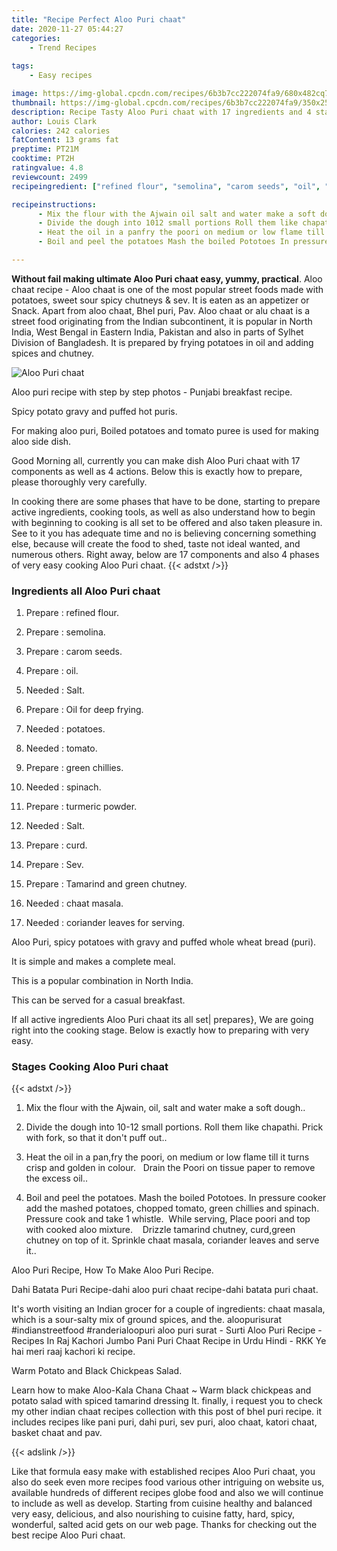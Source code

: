 ```yaml
---
title: "Recipe Perfect Aloo Puri chaat"
date: 2020-11-27 05:44:27
categories:
    - Trend Recipes
    
tags:
    - Easy recipes

image: https://img-global.cpcdn.com/recipes/6b3b7cc222074fa9/680x482cq70/aloo-puri-chaat-recipe-main-photo.jpg
thumbnail: https://img-global.cpcdn.com/recipes/6b3b7cc222074fa9/350x250cq70/aloo-puri-chaat-recipe-main-photo.jpg
description: Recipe Tasty Aloo Puri chaat with 17 ingredients and 4 stages of easy cooking.
author: Louis Clark
calories: 242 calories
fatContent: 13 grams fat
preptime: PT21M
cooktime: PT2H
ratingvalue: 4.8
reviewcount: 2499
recipeingredient: ["refined flour", "semolina", "carom seeds", "oil", "Salt", "Oil for deep frying", "potatoes", "tomato", "green chillies", "spinach", "turmeric powder", "Salt", "curd", "Sev", "Tamarind and green chutney", "chaat masala", "coriander leaves for serving"]

recipeinstructions: 
      - Mix the flour with the Ajwain oil salt and water make a soft dough 
      - Divide the dough into 1012 small portions Roll them like chapathi Prick with fork so that it dont puff out 
      - Heat the oil in a panfry the poori on medium or low flame till it turns crisp and golden in colour   Drain the Poori on tissue paper to remove the excess oil 
      - Boil and peel the potatoes Mash the boiled Pototoes In pressure cooker add the mashed potatoes chopped tomato green chillies and spinach Pressure cook and take 1 whistle While serving Place poori and top with cooked aloo mixture   Drizzle tamarind chutney curdgreen chutney on top of itSprinkle chaat masala coriander leaves and serve it

---
```




**Without fail making ultimate Aloo Puri chaat easy, yummy, practical**. Aloo chaat recipe - Aloo chaat is one of the most popular street foods made with potatoes, sweet sour spicy chutneys &amp; sev. It is eaten as an appetizer or Snack. Apart from aloo chaat, Bhel puri, Pav. Aloo chaat or alu chaat is a street food originating from the Indian subcontinent, it is popular in North India, West Bengal in Eastern India, Pakistan and also in parts of Sylhet Division of Bangladesh. It is prepared by frying potatoes in oil and adding spices and chutney.


![Aloo Puri chaat](https://img-global.cpcdn.com/recipes/6b3b7cc222074fa9/680x482cq70/aloo-puri-chaat-recipe-main-photo.jpg "Aloo Puri chaat")



Aloo puri recipe with step by step photos - Punjabi breakfast recipe.

Spicy potato gravy and puffed hot puris.

For making aloo puri, Boiled potatoes and tomato puree is used for making aloo side dish.


Good Morning all, currently you can make dish Aloo Puri chaat with 17 components as well as 4 actions. Below this is exactly how to prepare, please thoroughly very carefully.

In cooking there are some phases that have to be done, starting to prepare active ingredients, cooking tools, as well as also understand how to begin with beginning to cooking is all set to be offered and also taken pleasure in. See to it you has adequate time and no is believing concerning something else, because will create the food to shed, taste not ideal wanted, and numerous others. Right away, below are 17 components and also 4 phases of very easy cooking Aloo Puri chaat.
{{< adstxt />}}

### Ingredients all Aloo Puri chaat


1. Prepare  : refined flour.

1. Prepare  : semolina.

1. Prepare  : carom seeds.

1. Prepare  : oil.

1. Needed  : Salt.

1. Prepare  : Oil for deep frying.

1. Needed  : potatoes.

1. Needed  : tomato.

1. Prepare  : green chillies.

1. Needed  : spinach.

1. Prepare  : turmeric powder.

1. Needed  : Salt.

1. Prepare  : curd.

1. Prepare  : Sev.

1. Prepare  : Tamarind and green chutney.

1. Needed  : chaat masala.

1. Needed  : coriander leaves for serving.


Aloo Puri, spicy potatoes with gravy and puffed whole wheat bread (puri).

It is simple and makes a complete meal.

This is a popular combination in North India.

This can be served for a casual breakfast.


If all active ingredients Aloo Puri chaat its all set| prepares}, We are going right into the cooking stage. Below is exactly how to preparing with very easy.

### Stages Cooking Aloo Puri chaat

{{< adstxt />}}


1. Mix the flour with the Ajwain, oil, salt and water make a soft dough..



1. Divide the dough into 10-­12 small portions. Roll them like chapathi. Prick with fork, so that it don&#39;t puff out..



1. Heat the oil in a pan,fry the poori, on medium or low flame till it turns crisp and golden in colour.   Drain the Poori on tissue paper to remove the excess oil..



1. Boil and peel the potatoes. Mash the boiled Pototoes. In pressure cooker add the mashed potatoes, chopped tomato, green chillies and spinach. Pressure cook and take 1 whistle. 
While serving, Place poori and top with cooked aloo mixture.   
Drizzle tamarind chutney, curd,green chutney on top of it.
Sprinkle chaat masala, coriander leaves and serve it..




Aloo Puri Recipe, How To Make Aloo Puri Recipe.

Dahi Batata Puri Recipe-dahi aloo puri chaat recipe-dahi batata puri chaat.

It&#39;s worth visiting an Indian grocer for a couple of ingredients: chaat masala, which is a sour-salty mix of ground spices, and the. aloopurisurat #indianstreetfood #randerialoopuri aloo puri surat - Surti Aloo Puri Recipe - Recipes In Raj Kachori Jumbo Pani Puri Chaat Recipe in Urdu Hindi - RKK Ye hai meri raaj kachori ki recipe.

Warm Potato and Black Chickpeas Salad.

Learn how to make Aloo-Kala Chana Chaat ~ Warm black chickpeas and potato salad with spiced tamarind dressing It. finally, i request you to check my other indian chaat recipes collection with this post of bhel puri recipe. it includes recipes like pani puri, dahi puri, sev puri, aloo chaat, katori chaat, basket chaat and pav.


{{< adslink />}}

Like that formula easy make with established recipes Aloo Puri chaat, you also do seek even more recipes food various other intriguing on website us, available hundreds of different recipes globe food and also we will continue to include as well as develop. Starting from cuisine healthy and balanced very easy, delicious, and also nourishing to cuisine fatty, hard, spicy, wonderful, salted acid gets on our web page. Thanks for checking out the best recipe Aloo Puri chaat.
